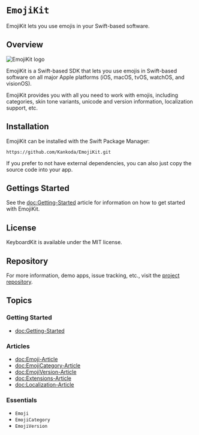 # ``EmojiKit``

EmojiKit lets you use emojis in your Swift-based software.


## Overview

![EmojiKit logo](Logo.png)

EmojiKit is a Swift-based SDK that lets you use emojis in Swift-based software on all major Apple platforms (iOS, macOS, tvOS, watchOS, and visionOS).

EmojiKit provides you with all you need to work with emojis, including categories, skin tone variants, unicode and version information, localization support, etc.



## Installation

EmojiKit can be installed with the Swift Package Manager:

```
https://github.com/Kankoda/EmojiKit.git
```

If you prefer to not have external dependencies, you can also just copy the source code into your app.



## Gettings Started

See the <doc:Getting-Started> article for information on how to get started with EmojiKit.



## License

KeyboardKit is available under the MIT license.



## Repository

For more information, demo apps, issue tracking, etc., visit the [project repository][GitHub].



## Topics

### Getting Started

- <doc:Getting-Started>

### Articles

- <doc:Emoji-Article>
- <doc:EmojiCategory-Article>
- <doc:EmojiVersion-Article>
- <doc:Extensions-Article>
- <doc:Localization-Article>

### Essentials

- ``Emoji``
- ``EmojiCategory``
- ``EmojiVersion``


[GitHub]: https://github.com/Kankoda/EmojiKit
[Website]: https://kankoda.com/emojikit
